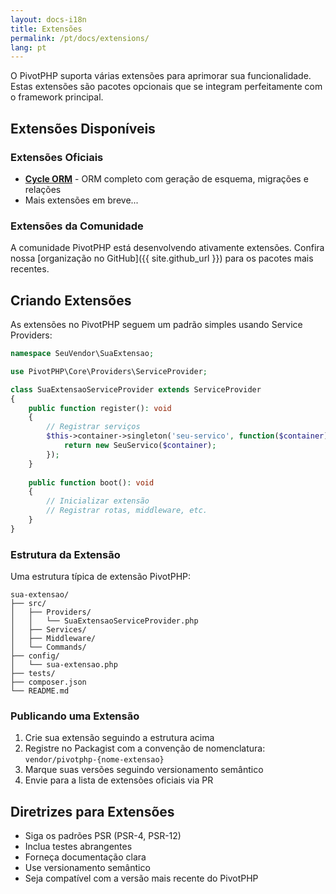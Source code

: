 ```yaml
---
layout: docs-i18n
title: Extensões
permalink: /pt/docs/extensions/
lang: pt
---
```


O PivotPHP suporta várias extensões para aprimorar sua funcionalidade. Estas extensões são pacotes opcionais que se integram perfeitamente com o framework principal.

## Extensões Disponíveis

### Extensões Oficiais

- **[Cycle ORM](/pt/docs/extensions/cycle-orm/)** - ORM completo com geração de esquema, migrações e relações
- Mais extensões em breve...

### Extensões da Comunidade

A comunidade PivotPHP está desenvolvendo ativamente extensões. Confira nossa [organização no GitHub]({{ site.github_url }}) para os pacotes mais recentes.

## Criando Extensões

As extensões no PivotPHP seguem um padrão simples usando Service Providers:

```php
namespace SeuVendor\SuaExtensao;

use PivotPHP\Core\Providers\ServiceProvider;

class SuaExtensaoServiceProvider extends ServiceProvider
{
    public function register(): void
    {
        // Registrar serviços
        $this->container->singleton('seu-servico', function($container) {
            return new SeuServico($container);
        });
    }
    
    public function boot(): void
    {
        // Inicializar extensão
        // Registrar rotas, middleware, etc.
    }
}
```

### Estrutura da Extensão

Uma estrutura típica de extensão PivotPHP:

```
sua-extensao/
├── src/
│   ├── Providers/
│   │   └── SuaExtensaoServiceProvider.php
│   ├── Services/
│   ├── Middleware/
│   └── Commands/
├── config/
│   └── sua-extensao.php
├── tests/
├── composer.json
└── README.md
```

### Publicando uma Extensão

1. Crie sua extensão seguindo a estrutura acima
2. Registre no Packagist com a convenção de nomenclatura: `vendor/pivotphp-{nome-extensao}`
3. Marque suas versões seguindo versionamento semântico
4. Envie para a lista de extensões oficiais via PR

## Diretrizes para Extensões

- Siga os padrões PSR (PSR-4, PSR-12)
- Inclua testes abrangentes
- Forneça documentação clara
- Use versionamento semântico
- Seja compatível com a versão mais recente do PivotPHP